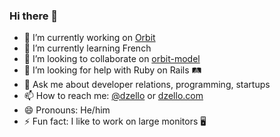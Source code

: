 ### Hi there 👋

- 🔭 I’m currently working on [Orbit](https://orbit.love/)
- 🌱 I’m currently learning French
- 👯 I’m looking to collaborate on [orbit-model](https://github.com/orbit-love/orbit-model)
- 🤔 I’m looking for help with Ruby on Rails 🛤
- 💬 Ask me about developer relations, programming, startups
- 📫 How to reach me: [@dzello](https://twitter.com/dzello) or [dzello.com](https://dzello.com/)
- 😄 Pronouns: He/him
- ⚡ Fun fact: I like to work on large monitors 🖥

